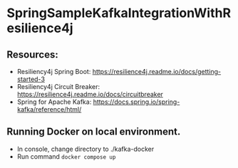 # SpringSampleKafkaIntegrationWithResilience4j

## Resources:

- Resiliency4j Spring Boot: https://resilience4j.readme.io/docs/getting-started-3
- Resiliency4j Circuit Breaker: https://resilience4j.readme.io/docs/circuitbreaker
- Spring for Apache Kafka: https://docs.spring.io/spring-kafka/reference/html/

## Running Docker on local environment.

- In console, change directory to ./kafka-docker
- Run command `docker compose up`